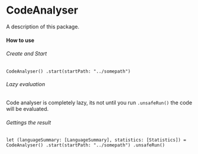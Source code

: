 # CodeAnalyser

A description of this package.

#### How to use

###### Create and Start

`CodeAnalyser()
	.start(startPath: "../somepath")`
	

###### Lazy evaluation
Code analyser is completely lazy, its not until you run
`.unsafeRun()` the code will be evaluated. 


###### Gettings the result

`let (languageSummary: [LanguageSummary], statistics: [Statistics]) = CodeAnalyser()
	.start(startPath: "../somepath")
	.unsafeRun()`


